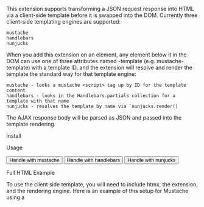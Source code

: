 This extension supports transforming a JSON request response into HTML via a client-side template before it is swapped into the DOM. Currently three client-side templating engines are supported:

    mustache
    handlebars
    nunjucks

When you add this extension on an element, any element below it in the DOM can use one of three attributes named <template-engine>-template (e.g. mustache-template) with a template ID, and the extension will resolve and render the template the standard way for that template engine:

    mustache - looks a mustache <script> tag up by ID for the template content
    handlebars - looks in the Handlebars.partials collection for a template with that name
    nunjucks - resolves the template by name via `nunjucks.render()

The AJAX response body will be parsed as JSON and passed into the template rendering.

Install
<script src="https://unpkg.com/htmx.org/dist/ext/client-side-templates.js"></script>

Usage
<div hx-ext="client-side-templates">
    <button hx-get="/some_json"
          mustache-template="my-mustache-template">
     Handle with mustache
    </button>
    <button hx-get="/some_json"
          handlebars-template="my-handlebars-template">
     Handle with handlebars
    </button>
    <button hx-get="/some_json"
          nunjucks-template="my-nunjucks-template">
     Handle with nunjucks
    </button>
</div>

Full HTML Example

To use the client side template, you will need to include htmx, the extension, and the rendering engine. Here is an example of this setup for Mustache using a <template> tag.

If you wish to put a template into another file, you can use a directive such as <script src="my-template" id="template-id" type="text/mustache">

<!DOCTYPE html>
<html>
<head>
  <meta charset="utf-8">
  <meta name="viewport" content="width=device-width">
  <title>JS Bin</title>
  <script src="https://unpkg.com/htmx.org"></script>
  <script src="https://unpkg.com/htmx.org/dist/ext/client-side-templates.js"></script>
  <script src="https://unpkg.com/mustache@latest"></script>
</head>
<body>
  <div hx-ext="client-side-templates">
    <button hx-get="https://jsonplaceholder.typicode.com/todos/1"
            hx-swap="innerHTML"
            hx-target="#content"
            mustache-template="foo">
      Click Me
    </button>

    <p id="content">Start</p>

    <template id="foo">
      <p> {% raw %}{{userID}}{% endraw %} and {% raw %}{{id}}{% endraw %} and {% raw %}{{title}}{% endraw %} and {% raw %}{{completed}}{% endraw %}</p>
    </template>
  </div>
</body>
</html>

[HTMX Reference](https://htmx.org/extensions/client-side-templates/)
